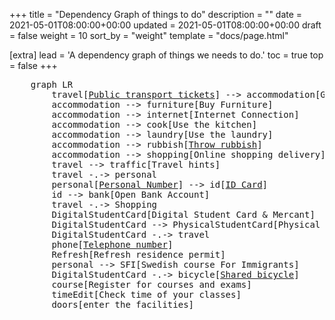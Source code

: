+++
title = "Dependency Graph of things to do"
description = ""
date = 2021-05-01T08:00:00+00:00
updated = 2021-05-01T08:00:00+00:00
draft = false
weight = 10
sort_by = "weight"
template = "docs/page.html"

[extra]
lead = 'A dependency graph of things we needs to do.'
toc = true
top = false
+++

<pre class="mermaid">
    graph LR
        travel[<a href="/docs/transport/ticket">Public transport tickets</a>] --> accommodation[Get accommodation keys]
        accommodation --> furniture[Buy Furniture]
        accommodation --> internet[Internet Connection]
        accommodation --> cook[Use the kitchen]
        accommodation --> laundry[Use the laundry]
        accommodation --> rubbish[<a href="/docs/living/rubbish">Throw rubbish</a>]
        accommodation --> shopping[Online shopping delivery]
        travel --> traffic[Travel hints]
        travel -.-> personal
        personal[<a href="/docs/id/personal-number">Personal Number</a>] --> id[<a href="/docs/id/id-card">ID Card</a>]
        id --> bank[Open Bank Account]
        travel -.-> Shopping
        DigitalStudentCard[Digital Student Card & Mercant]
        DigitalStudentCard --> PhysicalStudentCard[Physical Student Card]
        DigitalStudentCard -.-> travel
        phone[<a href="/docs/phone/circ-sim/">Telephone number</a>]
        Refresh[Refresh residence permit]
        personal --> SFI[Swedish course For Immigrants]
        DigitalStudentCard -.-> bicycle[<a href="/docs/transport/shared-bicycle/">Shared bicycle</a>]
        course[Register for courses and exams]
        timeEdit[Check time of your classes]
        doors[enter the facilities]
</pre>

<script type="module">
    import mermaid from 'https://cdn.jsdelivr.net/npm/mermaid@10/dist/mermaid.esm.min.mjs';
    mermaid.initialize({
        startOnLoad: true,
        theme: 'base',
        themeVariables: {
            primaryColor: '#6699FF',
            lineColor: '#F8B229',
        }
    });
</script>
